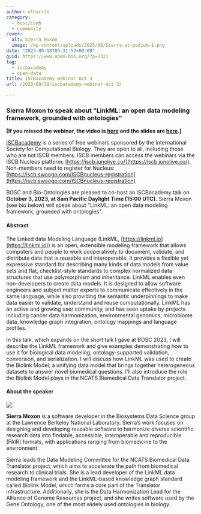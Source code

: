 ```yaml
---
author: nlharris
category:
  - bosc/ismb
  - community
cover:
  alt: Sierra Moxon
  image: /wp-content/uploads/2023/08/Sierra-at-podium-1.png
date: "2023-09-18T05:31:52+00:00"
guid: https://www.open-bio.org/?p=7321
tag:
  - iscbacademy
  - open-data
title: ISCBacademy webinar Oct 3
url: /2023/09/18/iscbacademy-webinar-oct-3/

---
```

### Sierra Moxon to speak about "LinkML: an open data modeling framework, grounded with ontologies"

**\[If you missed the webinar, the video is [here](https://www.youtube.com/watch?v=nyNp09WYLzw) and the slides are [here](https://docs.google.com/presentation/d/1elqZxqtQeVzRUiBlmxnyzPhcE4OgOoKoPCaKH_z2d3g/edit).\]**

[ISCBacademy](https://www.iscb.org/iscbacademy) is a series of free webinars sponsored by the International Society for Computational Biology. They are open to all, including those who are not ISCB members. ISCB members can access the webinars via the ISCB Nucleus platform: [https://iscb.junolive.co/](https://iscb.junolive.co/). Non-members need to register for Nucleus: [https://iscb.swoogo.com/ISCBnucleus-registration](https://iscb.swoogo.com/ISCBnucleus-registration)

BOSC and Bio-Ontologies are pleased to co-host an ISCBacademy talk on **October 3, 2023, at 8am Pacific Daylight Time (15:00 UTC).** Sierra Moxon (see bio below) will speak about "LinkML: an open data modeling framework, grounded with ontologies".

#### Abstract

The Linked data Modeling Language (LinkML, [https://linkml.io](https://linkml.io)) is an open, extensible modeling framework that allows computers and people to work cooperatively to document, validate, and distribute data that is reusable and interoperable. It provides a flexible yet expressive standard for describing many kinds of data models from value sets and flat, checklist-style standards to complex normalized data structures that use polymorphism and inheritance. LinkML enables even non-developers to create data models. It is designed to allow software engineers and subject matter experts to communicate effectively in the same language, while also providing the semantic underpinnings to make data easier to validate, understand and reuse computationally. LinkML has an active and growing user community, and has seen uptake by projects including cancer data harmonization, environmental genomics, microbiome data, knowledge graph integration, ontology mappings and language profiles.

In this talk, which expands on the short talk I gave at BOSC 2023, I will describe the LinkML framework and give examples demonstrating how to use it for biological data modeling, ontology-supported validation, conversion, and serialization. I will discuss how LinkML was used to create the Biolink Model, a unifying data model that brings together heterogeneous datasets to answer novel biomedical questions. I’ll also introduce the role the Biolink Model plays in the NCATS Biomedical Data Translator project.

#### About the speaker

![](wp-content/uploads/2023/08/Sierra-at-podium-1.png)

**Sierra Moxon** is a software developer in the Biosystems Data Science group at the Lawrence Berkeley National Laboratory. Sierra’s work focuses on designing and developing reusable software to harmonize diverse scientific research data into findable, accessible, interoperable and reproducible (FAIR) formats, with applications ranging from biomedicine to the environment.

Sierra leads the Data Modeling Committee for the NCATS Biomedical Data Translator project, which aims to accelerate the path from biomedical research to clinical trials. She is a lead developer of the LinkML data modeling framework and the LinkML-based knowledge graph standard called Biolink Model, which forms a core part of the Translator infrastructure. Additionally, she is the Data Harmonization Lead for the Alliance of Genome Resources project, and she writes software used by the Gene Ontology, one of the most widely used ontologies in biology.
